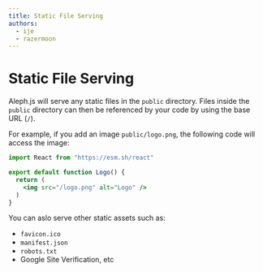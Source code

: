 ```yaml
---
title: Static File Serving
authors:
  - ije
  - razermoon
---
```


# Static File Serving

Aleph.js will serve any static files in the `public` directory. Files inside the `public` directory can then be referenced by your code by using the base URL (`/`).

For example, if you add an image `public/logo.png`, the following code will access the image:

```jsx
import React from "https://esm.sh/react"

export default function Logo() {
  return (
    <img src="/logo.png" alt="Logo" />
  )
}
```

You can aslo serve other static assets such as:

- `favicon.ico`
- `manifest.json`
- `robots.txt`
- Google Site Verification, etc
